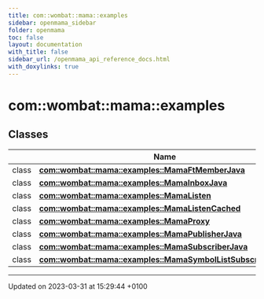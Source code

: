 ```yaml
---
title: com::wombat::mama::examples
sidebar: openmama_sidebar
folder: openmama
toc: false
layout: documentation
with_title: false
sidebar_url: /openmama_api_reference_docs.html
with_doxylinks: true
---
```


# com::wombat::mama::examples



## Classes

|                | Name           |
| -------------- | -------------- |
| class | **[com::wombat::mama::examples::MamaFtMemberJava](classcom_1_1wombat_1_1mama_1_1examples_1_1MamaFtMemberJava.html)**  |
| class | **[com::wombat::mama::examples::MamaInboxJava](classcom_1_1wombat_1_1mama_1_1examples_1_1MamaInboxJava.html)**  |
| class | **[com::wombat::mama::examples::MamaListen](classcom_1_1wombat_1_1mama_1_1examples_1_1MamaListen.html)**  |
| class | **[com::wombat::mama::examples::MamaListenCached](classcom_1_1wombat_1_1mama_1_1examples_1_1MamaListenCached.html)**  |
| class | **[com::wombat::mama::examples::MamaProxy](classcom_1_1wombat_1_1mama_1_1examples_1_1MamaProxy.html)**  |
| class | **[com::wombat::mama::examples::MamaPublisherJava](classcom_1_1wombat_1_1mama_1_1examples_1_1MamaPublisherJava.html)**  |
| class | **[com::wombat::mama::examples::MamaSubscriberJava](classcom_1_1wombat_1_1mama_1_1examples_1_1MamaSubscriberJava.html)**  |
| class | **[com::wombat::mama::examples::MamaSymbolListSubscriberJava](classcom_1_1wombat_1_1mama_1_1examples_1_1MamaSymbolListSubscriberJava.html)**  |






-------------------------------

Updated on 2023-03-31 at 15:29:44 +0100